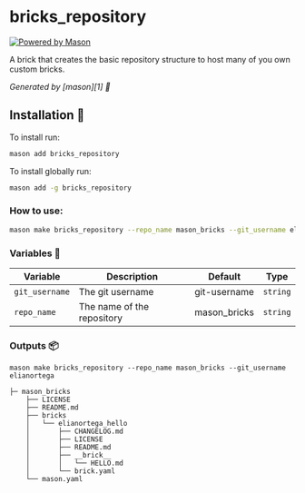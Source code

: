 # bricks_repository

[![Powered by Mason](https://img.shields.io/endpoint?url=https%3A%2F%2Ftinyurl.com%2Fmason-badge)](https://github.com/felangel/mason)

A brick that creates the basic repository structure to host many of you own custom bricks.

_Generated by [mason][1] 🧱_

## Installation 🚀️

To install run:

```sh
mason add bricks_repository
```

To install globally run:

```sh
mason add -g bricks_repository
```

### How to use:

```sh
mason make bricks_repository --repo_name mason_bricks --git_username elianortega
```

### Variables 🧩️

| Variable       | Description                | Default      | Type     |
| -------------- | -------------------------- | ------------ | -------- |
| `git_username` | The git username           | git-username | `string` |
| `repo_name`    | The name of the repository | mason_bricks | `string` |

### Outputs 📦️

```
mason make bricks_repository --repo_name mason_bricks --git_username elianortega

├─ mason_bricks
    ├── LICENSE
    ├── README.md
    ├── bricks
    │   └── elianortega_hello
    │       ├── CHANGELOG.md
    │       ├── LICENSE
    │       ├── README.md
    │       ├── __brick__
    │       │   └── HELLO.md
    │       └── brick.yaml
    └── mason.yaml
```
